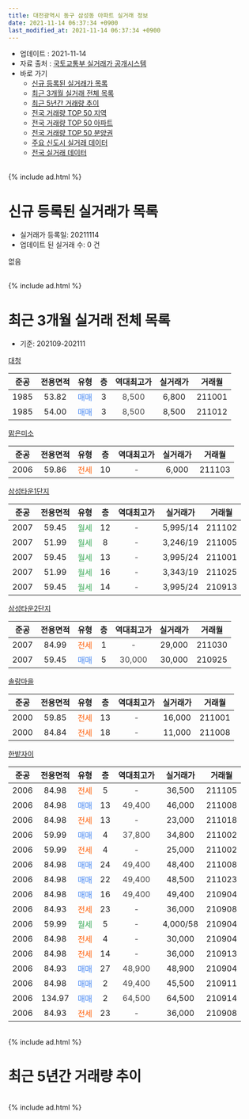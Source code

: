 ```yaml
---
title: 대전광역시 동구 삼성동 아파트 실거래 정보
date: 2021-11-14 06:37:34 +0900
last_modified_at: 2021-11-14 06:37:34 +0900
---
```


* 업데이트 : 2021-11-14
* 자료 출처 : [국토교통부 실거래가 공개시스템](http://rt.molit.go.kr)
* 바로 가기
    * [신규 등록된 실거래가 목록](#신규-등록된-실거래가-목록)
    * [최근 3개월 실거래 전체 목록](#최근-3개월-실거래-전체-목록)
    * [최근 5년간 거래량 추이](#최근-5년간-거래량-추이)
    * [전국 거래량 TOP 50 지역](https://inasie.github.io/apt-trade-info/최근-3개월-전국에서-가장-거래가-많이-발생한-지역)
    * [전국 거래량 TOP 50 아파트](https://inasie.github.io/apt-trade-info/최근-3개월-전국에서-가장-거래가-많이-발생한-아파트)
    * [전국 거래량 TOP 50 분양권](https://inasie.github.io/apt-trade-info/최근-3개월-전국에서-가장-거래가-많이-발생한-분양권)
    * [주요 신도시 실거래 데이터](https://inasie.github.io/apt-trade-info/주요-신도시)
    * [전국 실거래 데이터](https://inasie.github.io/apt-trade-info/전국)
<br>
{% include ad.html %}
<br>

# 신규 등록된 실거래가 목록
* 실거래가 등록일: 20211114
* 업데이트 된 실거래 수: 0 건

없음

<br>
{% include ad.html %}
<br>

# 최근 3개월 실거래 전체 목록
* 기준: 202109-202111


[대청](https://search.naver.com/search.naver?query=%EB%8C%80%EC%A0%84%EA%B4%91%EC%97%AD%EC%8B%9C+%EB%8F%99%EA%B5%AC+%EC%82%BC%EC%84%B1%EB%8F%99+%EB%8C%80%EC%B2%AD)

|준공|전용면적|유형|층|역대최고가|실거래가|거래월|
|:---:|:---:|:---:|:---:|:---:|:---:|:---:|
|1985|53.82|<span style="color:#4285f3">매매</span>|3|<span style="color:#444444">8,500</span>|6,800|211001|
|1985|54.00|<span style="color:#4285f3">매매</span>|3|<span style="color:#444444">8,500</span>|8,500|211012|

[맑은미소](https://search.naver.com/search.naver?query=%EB%8C%80%EC%A0%84%EA%B4%91%EC%97%AD%EC%8B%9C+%EB%8F%99%EA%B5%AC+%EC%82%BC%EC%84%B1%EB%8F%99+%EB%A7%91%EC%9D%80%EB%AF%B8%EC%86%8C)

|준공|전용면적|유형|층|역대최고가|실거래가|거래월|
|:---:|:---:|:---:|:---:|:---:|:---:|:---:|
|2006|59.86|<span style="color:#ff5a00">전세</span>|10|<span style="color:#444444">-</span>|6,000|211103|

[삼성타운1단지](https://search.naver.com/search.naver?query=%EB%8C%80%EC%A0%84%EA%B4%91%EC%97%AD%EC%8B%9C+%EB%8F%99%EA%B5%AC+%EC%82%BC%EC%84%B1%EB%8F%99+%EC%82%BC%EC%84%B1%ED%83%80%EC%9A%B41%EB%8B%A8%EC%A7%80)

|준공|전용면적|유형|층|역대최고가|실거래가|거래월|
|:---:|:---:|:---:|:---:|:---:|:---:|:---:|
|2007|59.45|<span style="color:#34a853">월세</span>|12|<span style="color:#444444">-</span>|5,995/14|211102|
|2007|51.99|<span style="color:#34a853">월세</span>|8|<span style="color:#444444">-</span>|3,246/19|211005|
|2007|59.45|<span style="color:#34a853">월세</span>|13|<span style="color:#444444">-</span>|3,995/24|211001|
|2007|51.99|<span style="color:#34a853">월세</span>|16|<span style="color:#444444">-</span>|3,343/19|211025|
|2007|59.45|<span style="color:#34a853">월세</span>|14|<span style="color:#444444">-</span>|3,995/24|210913|

[삼성타운2단지](https://search.naver.com/search.naver?query=%EB%8C%80%EC%A0%84%EA%B4%91%EC%97%AD%EC%8B%9C+%EB%8F%99%EA%B5%AC+%EC%82%BC%EC%84%B1%EB%8F%99+%EC%82%BC%EC%84%B1%ED%83%80%EC%9A%B42%EB%8B%A8%EC%A7%80)

|준공|전용면적|유형|층|역대최고가|실거래가|거래월|
|:---:|:---:|:---:|:---:|:---:|:---:|:---:|
|2007|84.99|<span style="color:#ff5a00">전세</span>|1|<span style="color:#444444">-</span>|29,000|211030|
|2007|59.45|<span style="color:#4285f3">매매</span>|5|<span style="color:#444444">30,000</span>|30,000|210925|

[솔랑마을](https://search.naver.com/search.naver?query=%EB%8C%80%EC%A0%84%EA%B4%91%EC%97%AD%EC%8B%9C+%EB%8F%99%EA%B5%AC+%EC%82%BC%EC%84%B1%EB%8F%99+%EC%86%94%EB%9E%91%EB%A7%88%EC%9D%84)

|준공|전용면적|유형|층|역대최고가|실거래가|거래월|
|:---:|:---:|:---:|:---:|:---:|:---:|:---:|
|2000|59.85|<span style="color:#ff5a00">전세</span>|13|<span style="color:#444444">-</span>|16,000|211001|
|2000|84.84|<span style="color:#ff5a00">전세</span>|18|<span style="color:#444444">-</span>|11,000|211008|

[한밭자이](https://search.naver.com/search.naver?query=%EB%8C%80%EC%A0%84%EA%B4%91%EC%97%AD%EC%8B%9C+%EB%8F%99%EA%B5%AC+%EC%82%BC%EC%84%B1%EB%8F%99+%ED%95%9C%EB%B0%AD%EC%9E%90%EC%9D%B4)

|준공|전용면적|유형|층|역대최고가|실거래가|거래월|
|:---:|:---:|:---:|:---:|:---:|:---:|:---:|
|2006|84.98|<span style="color:#ff5a00">전세</span>|5|<span style="color:#444444">-</span>|36,500|211105|
|2006|84.98|<span style="color:#4285f3">매매</span>|13|<span style="color:#444444">49,400</span>|46,000|211008|
|2006|84.98|<span style="color:#ff5a00">전세</span>|13|<span style="color:#444444">-</span>|23,000|211018|
|2006|59.99|<span style="color:#4285f3">매매</span>|4|<span style="color:#444444">37,800</span>|34,800|211002|
|2006|59.99|<span style="color:#ff5a00">전세</span>|4|<span style="color:#444444">-</span>|25,000|211002|
|2006|84.98|<span style="color:#4285f3">매매</span>|24|<span style="color:#444444">49,400</span>|48,400|211008|
|2006|84.98|<span style="color:#4285f3">매매</span>|22|<span style="color:#444444">49,400</span>|48,500|211023|
|2006|84.98|<span style="color:#4285f3">매매</span>|16|<span style="color:#444444">49,400</span>|49,400|210904|
|2006|84.93|<span style="color:#ff5a00">전세</span>|23|<span style="color:#444444">-</span>|36,000|210908|
|2006|59.99|<span style="color:#34a853">월세</span>|5|<span style="color:#444444">-</span>|4,000/58|210904|
|2006|84.98|<span style="color:#ff5a00">전세</span>|4|<span style="color:#444444">-</span>|30,000|210904|
|2006|84.98|<span style="color:#ff5a00">전세</span>|14|<span style="color:#444444">-</span>|36,000|210913|
|2006|84.93|<span style="color:#4285f3">매매</span>|27|<span style="color:#444444">48,900</span>|48,900|210904|
|2006|84.98|<span style="color:#4285f3">매매</span>|2|<span style="color:#444444">49,400</span>|45,500|210911|
|2006|134.97|<span style="color:#4285f3">매매</span>|2|<span style="color:#444444">64,500</span>|64,500|210914|
|2006|84.93|<span style="color:#ff5a00">전세</span>|23|<span style="color:#444444">-</span>|36,000|210908|


<br>
{% include ad.html %}
<br>

# 최근 5년간 거래량 추이


<div style="width:100%;">
    <canvas id="deal_progress" height="200"></canvas>
</div>

<script>
new Chart(document.getElementById("deal_progress"), {
    type: 'line',
    data: {
        labels: ['201611','201612','201701','201702','201703','201704','201705','201706','201707','201708','201709','201710','201711','201712','201801','201802','201803','201804','201805','201806','201807','201808','201809','201810','201811','201812','201901','201902','201903','201904','201905','201906','201907','201908','201909','201910','201911','201912','202001','202002','202003','202004','202005','202006','202007','202008','202009','202010','202011','202012','202101','202102','202103','202104','202105','202106','202107','202108','202109','202110','202111'],
        datasets: [{
            label: '매매',
            pointRadius: 1,
            data: [5, 7, 6, 4, 11, 7, 10, 7, 15, 5, 12, 11, 10, 7, 9, 9, 14, 7, 5, 6, 4, 6, 2, 9, 11, 3, 9, 9, 8, 6, 16, 10, 20, 16, 12, 11, 17, 11, 15, 15, 7, 9, 19, 10, 3, 4, 1, 6, 5, 16, 8, 4, 8, 4, 3, 7, 5, 6, 5, 6, 0],
            borderColor: "rgba(255, 201, 14, 1)",
            backgroundColor: "rgba(255, 201, 14, 0.5)",
            fill: false,
            lineTension: 0
        },{
            label: '전월세',
            pointRadius: 1,
            data: [11, 7, 2, 6, 8, 6, 6, 9, 8, 7, 5, 16, 9, 10, 5, 15, 9, 7, 14, 9, 3, 5, 6, 5, 9, 6, 7, 13, 10, 4, 7, 5, 14, 12, 6, 14, 9, 12, 6, 7, 10, 7, 10, 10, 8, 7, 12, 9, 6, 6, 6, 8, 5, 11, 16, 7, 7, 7, 6, 8, 3],
            borderColor: "rgba(0, 141, 185, 1)",
            backgroundColor: "rgba(0, 141, 185, 0.5)",
            fill: false,
            lineTension: 0
        }
        ]
    },
    options: {
        responsive: true,
        title: {
            display: false
        },
        tooltips: {
            mode: 'index',
            intersect: false
        },
        hover: {
            mode: 'nearest',
            intersect: true
        },
        scales: {
            xAxes: [{
                display: true,
                scaleLabel: {
                    display: true,
                    labelString: '년/월'
                }
            }],
            yAxes: [{
                display: true,
                ticks: {
                    suggestedMin: 0,
                },
                scaleLabel: {
                    display: true,
                    labelString: '실거래 수'
                }
            }]
        }
    }
});

</script>


<br>
{% include ad.html %}
<br>

